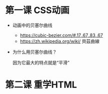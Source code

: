 # 第一课 CSS动画

  * 动画中的贝塞尔曲线
    * https://cubic-bezier.com/#.17,.67,.83,.67
    * https://zh.wikipedia.org/wiki/ 貝茲曲線 

  * 为什么用贝塞尔曲线？
  
    因为它最大的特点就是“平滑”


# 第二课 重学HTML